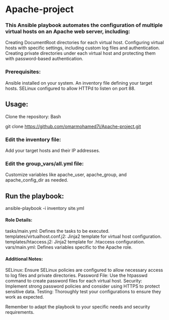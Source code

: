 # Apache-project

### This Ansible playbook automates the configuration of multiple virtual hosts on an Apache web server, including:

  Creating DocumentRoot directories for each virtual host.
  Configuring virtual hosts with specific settings, including custom log files and authentication.
  Creating private directories under each virtual host and protecting them with password-based authentication.

### Prerequisites:

  Ansible installed on your system.
  An inventory file defining your target hosts.
  SELinux configured to allow HTTPd to listen on port 88.

  ## Usage:

  Clone the repository:
  Bash

  git clone https://github.com/omarmohamed7i/Apache-project.git


### Edit the inventory file:

  Add your target hosts and their IP addresses.

### Edit the group_vars/all.yml file:

  Customize variables like apache_user, apache_group, and apache_config_dir as needed.

## Run the playbook:

ansible-playbook -i inventory site.yml

#### Role Details:

  tasks/main.yml: Defines the tasks to be executed.
  templates/virtualhost.conf.j2: Jinja2 template for virtual host configuration.
  templates/htaccess.j2: Jinja2 template for .htaccess configuration.
  vars/main.yml: Defines variables specific to the Apache role.

#### Additional Notes:

  SELinux: Ensure SELinux policies are configured to allow necessary access to log files and private directories.
  Password File: Use the htpasswd command to create password files for each virtual host.
  Security: Implement strong password policies and consider using HTTPS to protect sensitive data.
  Testing: Thoroughly test your configurations to ensure they work as expected.

Remember to adapt the playbook to your specific needs and security requirements.
